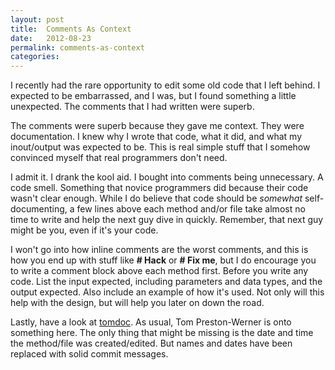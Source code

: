 ```yaml
---
layout: post
title:  Comments As Context
date:   2012-08-23
permalink: comments-as-context
categories:
---
```


I recently had the rare opportunity to edit some old code that I left behind. I expected to be embarrassed, and I was, but I found something a little unexpected. The comments that I had written were superb.

The comments were superb because they gave me context. They were documentation. I knew why I wrote that code, what it did, and what my inout/output was expected to be. This is real simple stuff that I somehow convinced myself that real programmers don't need.

I admit it. I drank the kool aid. I bought into comments being unnecessary. A code smell. Something that novice programmers did because their code wasn't clear enough. While I do believe that code should be _somewhat_ self-documenting, a few lines above each method and/or file take almost no time to write and help the next guy dive in quickly. Remember, that next guy might be you, even if it's your code.

I won't go into how inline comments are the worst comments, and this is how you end up with stuff like **# Hack** or **# Fix me**, but I do encourage you to write a comment block above each method first. Before you write any code. List the input expected, including parameters and data types, and the output expected. Also include an example of how it's used. Not only will this help with the design, but will help you later on down the road.

Lastly, have a look at [tomdoc](http://tomdoc.org/). As usual, Tom Preston-Werner is onto something here. The only thing that might be missing is the date and time the method/file was created/edited. But names and dates have been replaced with solid commit messages.

